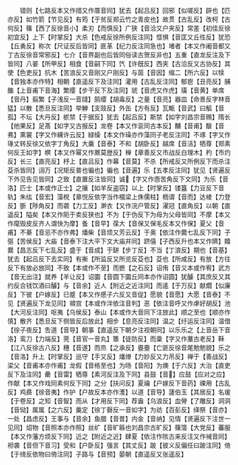 <!-- { "loadSidebar": true } -->
　　错则【七路反本又作措又作厝音同】犹去【起吕反】回邪【似嗟反】辟也【匹亦反】如竹箭【节见反】有筠【于贫反郑云竹之青皮也】故贯【古乱反】改柯【古何反】篠【西了反徐音小】柔刃【而慎反】广狭【音洽又户夹反】常差【初佳反徐初宜反】上下【时掌反】大杀【色戒反徐所例反注同】恇惧【音匡又丘徃反】犹恐【丘勇反】称次【尺证反后皆同】匪革【纪力反注同急也】堵者【本又作阇音都又丁古反徐音常邪反】七介【音界副也后皆同俗读古贺反非也】五重【直龙反注及下皆同】八翣【所甲反】相食【音嗣下同】饩【许旣反】西夹【古洽反又古协反】其使【色吏反】抗木【苦浪反又音刚又户刚反】与茵【音因】缩二【所六反】以犊【音独本亦作特】相朝【直遥反下及注同】灌用【古乱反注同】郁鬯【丑亮反】脯醢【上音甫下音海】繁缨【步干反下及注同】琥【音虎又作虎】璜【音黄】单席【音丹】翦繁【子浅反一音牋】鹄缨【胡毒反】之量【音亮】器皿【命景反字林音猛】以散【悉旦反注同】举觯【支豉反】外缶【方有反】瓦甒【音武】曰觚【音孤】不坛【大丹反】棜禁【于据反】犹去【起吕反】斯禁【如字刘昌宗音赐】隋长【他果反】足髙【如字又古报反】龙卷【本又作衮同古本反】黼【音甫】黻【音弗】熏裳【字又作纁许云反】緑缲【本文作璪亦作藻同子老反注同】不琢【字又作瑑丈转反徐又依字丁角反】大羹【音泰】不和【胡卧反】越席【音活】牺尊【郑素何反王如字】幎【本又作幂又作鼏莫歴反】椫【章善反又市战反白理木】杓【市灼反】长三【直亮反】杼上【直吕反】作幕【音莫】不杀【所戒反又所例反下而杀注芟杀皆同】诩万【况矩反普也徧也】徧也【音遍】乐【五孝反注同】犹见【贤遍反下外见告见皆同】之致【直置反注皆同】诚【字又作悫苦角反下文同】为乐【音洛】匹士【本或作正士】之攘【如羊反盗窃】以上【时掌反】镂簋【力豆反下音轨】朱纮【音宏】藻棁【章悦反依字当作棳梁上侏儒柱】栭谓【音而】达棱【力登反】斵【陟角反】而砻【力工反】澣衣【又作浣户管反】濯冠【直角反】以朝【直遥反】隘矣【本又作阨于卖反狭也】不为【于伪反下为母为父母皆同】不摩【本又作麾毁皮反齐人谓快为摩】蚤【音早】葆大【音保又保毛反本又作保】夏父【音甫】不綦【音忌不亦作弗】燔柴【音烦又芳云反】于奥【依注作爨七乱反下同】子彄【苦侯反】大庙【音泰下注大平下文大庙并同】跻僖【子西反升也本又作隮】饎爨【昌志反下七乱反】盛于【音成】于缾【步丁反】不当【丁浪反】期也【音基】犹去【起吕反下去实同】有摲【所监反又所览反芟也】芟也【所咸反】有放【方往反下有放必放同】不致【本或作不至】而摭【之石反】诏侑【音又本或作宥】武方【音无出注】就养【羊让反】诏圜【音圆下圜丘同本亦作诏圆】犹醵【其庶反又其约反合钱饮酒曰醵】与【音余】近人【附近之近注同】而逺【于万反】献爓【似廉反】下彼【户嫁反】已蹙【本又作慼子六反又音促】愿貌【音愿】大愿【音泰】不见【贤遍反下龙见同】頖宫【本或作泮依注音判】恶【依注音呼又作虖好胡反】池【大河反注同】呕夷【乌侯反】泰山【本或作大音同下注放此】顺之至也【顺亦作慎】散齐【悉旦反下侧皆反后放此】相步【息亮反注同】温之【纡运反注同】温借【徐子夜反】吿道【音导】朝事【直遥反下朝夕注视朝同】以乐乐之【上音岳下音洛】鸾刀【力端反】莞【音官一音丸】簟【徒防反】而稾【字又作藳古老反】鞂【江八反徐古八反】穗【音遂】而烝【之承反】亹亹【亡匪反徐音尾勉勉貌】乐之【音洛】升上【时掌反】巡守【手又反】燔燎【力妙反又力吊反】禅于【善战反】梁父【音甫本亦作甫】龙假【音格至也】为旸【音阳】为燠【于六反】大治【直吏反下及注同】罍【音雷】牺尊【素河反注及下同】县鼓【音】应鼓【应对之应】作献【本又作戏同素何反下同】之分【扶问反】夏禴【户嫁反下音药】祼用【古乱反】鸡彞【徐音夷】作护【户故反本亦作濩】以道【音导】蘧伯玉【其居反】名瑗【于卷反】之知【音智】而从【才用反下同】荐盎【乌浪反】血膋【了雕反】洞洞【音恸】属属【之六反】羹定【徐丁磬反一音如字】为祊【百彭反】绎祭【音亦】一处【昌虑反】王事与【音余】鱼腊【音昔】内金【音纳】见情【贤遍反下注世一见同】炤物【音照本亦作照】丝纩【音旷緜也刘昌宗古旷反】篠簜【大党反】蕃服【本又作藩方烦反下同】近之【附近之近】肆夏【依注作陔古来反注又作祴音同】袒袭【音但下音习】受和【户卧反】强言【其丈反】跛【彼义反偏任曰跛注同】倚【于绮反依物曰倚注同】子路与【音预】晏朝【直遥反又张遥反】
